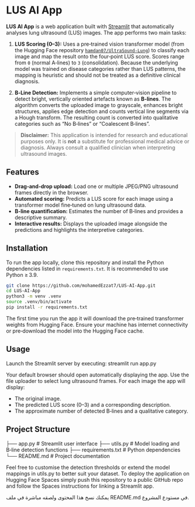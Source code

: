 # LUS AI App

**LUS AI App** is a web application built with [Streamlit](https://streamlit.io/) that automatically analyses lung ultrasound (LUS) images. The app performs two main tasks:

1. **LUS Scoring (0–3):** Uses a pre‑trained vision transformer model (from the Hugging Face repository [`hamdan07/UltraSound‑Lung`](https://huggingface.co/hamdan07/UltraSound-Lung)) to classify each image and map the result onto the four‑point LUS score. Scores range from `0` (normal A‑lines) to `3` (consolidation). Because the underlying model was trained on disease categories rather than LUS patterns, the mapping is heuristic and should not be treated as a definitive clinical diagnosis.

2. **B‑Line Detection:** Implements a simple computer‑vision pipeline to detect bright, vertically oriented artefacts known as **B‑lines**. The algorithm converts the uploaded image to grayscale, enhances bright structures, applies edge detection and counts vertical line segments via a Hough transform. The resulting count is converted into qualitative categories such as “No B‑lines” or “Coalescent B‑lines”.

> **Disclaimer:** This application is intended for research and educational purposes only. It is **not** a substitute for professional medical advice or diagnosis. Always consult a qualified clinician when interpreting ultrasound images.

## Features

- **Drag‑and‑drop upload:** Load one or multiple JPEG/PNG ultrasound frames directly in the browser.
- **Automated scoring:** Predicts a LUS score for each image using a transformer model fine‑tuned on lung ultrasound data.
- **B‑line quantification:** Estimates the number of B‑lines and provides a descriptive summary.
- **Interactive results:** Displays the uploaded image alongside the predictions and highlights the interpretive categories.

## Installation

To run the app locally, clone this repository and install the Python dependencies listed in `requirements.txt`. It is recommended to use Python ≥ 3.9.

```bash
git clone https://github.com/mohamedEzzat7/LUS-AI-App.git
cd LUS-AI-App
python3 -m venv .venv
source .venv/bin/activate
pip install -r requirements.txt
```

The first time you run the app it will download the pre‑trained transformer weights from Hugging Face. Ensure your machine has internet connectivity or pre‑download the model into the Hugging Face cache.

## Usage

Launch the Streamlit server by executing:
streamlit run app.py

Your default browser should open automatically displaying the app. Use the file uploader to select lung ultrasound frames. For each image the app will display:

- The original image.
- The predicted LUS score (0–3) and a corresponding description.
- The approximate number of detected B‑lines and a qualitative category.
  
## Project Structure

├── app.py           # Streamlit user interface
├── utils.py         # Model loading and B‑line detection functions
├── requirements.txt # Python dependencies
└── README.md        # Project documentation

Feel free to customise the detection thresholds or extend the model mappings in utils.py to better suit your dataset. To deploy the application on Hugging Face Spaces simply push this repository to a public GitHub repo and follow the Spaces instructions for linking a Streamlit app.

يمكنك نسخ هذا المحتوى ولصقه مباشرة في ملف README.md في مستودع المشروع.
